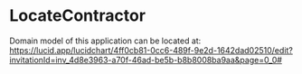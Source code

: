 # LocateContractor
Domain model of this application can be located at: 
https://lucid.app/lucidchart/4ff0cb81-0cc6-489f-9e2d-1642dad02510/edit?invitationId=inv_4d8e3963-a70f-46ad-be5b-b8b8008ba9aa&page=0_0#

